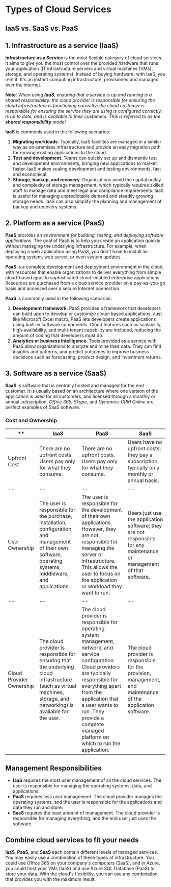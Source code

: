 # Types of Cloud Services
## IaaS vs. SaaS vs. PaaS

## 1. Infrastructure as a service (IaaS)
__Infrastructure as a Service__ is the most flexible category of cloud services. It aims to give you the most control over the provided hardware that runs your application (IT infrastructure servers and virtual machines (VMs), storage, and operating systems). Instead of buying hardware, with IaaS, you rent it. It's an instant computing infrastructure, provisioned and managed over the internet.

__Note__: _When using __IaaS__, ensuring that a service is up and running is a shared responsibility: the cloud provider is responsible for ensuring the cloud infrastructure is functioning correctly; the cloud customer is responsible for ensuring the service they are using is configured correctly, is up to date, and is available to their customers. This is referred to as the __shared responsibility__ model._

__IaaS__ is commonly used in the following scenarios:
1. __Migrating workloads__. Typically, IaaS facilities are managed in a similar way as on-premises infrastructure and provide an easy migration path for moving existing applications to the cloud.
2. __Test and development__. Teams can quickly set up and dismantle test and development environments, bringing new applications to market faster. IaaS makes scaling development and testing environments, fast and economical.
3. __Storage, backup, and recovery__. Organizations avoid the capital outlay and complexity of storage management, which typically requires skilled staff to manage data and meet legal and compliance requirements. IaaS is useful for managing unpredictable demand and steadily growing storage needs. IaaS can also simplify the planning and management of backup and recovery systems.

## 2. Platform as a service (PaaS)
__PaaS__ provides an _environment for building, testing, and deploying software applications_. The goal of PaaS is to help you create an application quickly without managing the underlying infrastructure. For example, when deploying a web application using PaaS, you don't have to install an operating system, web server, or even system updates.

__PaaS__ is a complete development and deployment environment in the cloud, with resources that enable organizations to deliver everything from simple cloud-based apps to sophisticated cloud-enabled enterprise applications. Resources are purchased from a cloud service provider on a pay-as-you-go basis and accessed over a secure Internet connection.

__PaaS__ is commonly used in the following scenarios:
1. __Development framework__. PaaS provides a framework that developers can build upon to develop or customize cloud-based applications. Just like Microsoft Excel macro, PaaS lets developers create applications using built-in software components. Cloud features such as scalability, high-availability, and multi-tenant capability are included, reducing the amount of coding that developers must do.
2. __Analytics or business intelligence__. Tools provided as a service with PaaS allow organizations to analyze and mine their data. They can find insights and patterns, and predict outcomes to improve business decisions such as forecasting, product design, and investment returns.

## 3. Software as a service (SaaS)
__SaaS__ is software that is centrally hosted and managed for the end customer. It is usually based on an architecture where one version of the application is used for all customers, and licensed through a monthly or annual subscription. _Office 365_, _Skype_, and _Dynamics CRM Online_ are perfect examples of SaaS software.

### Cost and Ownership
**|IaaS|PaaS|SaaS
-------|---|---|--
Upfront Cost|There are no upfront costs. Users pay only for what they consume.| There are no upfront costs. Users pay only for what they consume.| Users have no upfront costs; they pay a subscription, typically on a monthly or annual basis.
--|--|--|--
User Ownership|The user is responsible for the purchase, installation, configuration, and management of their own software, operating systems, middleware, and applications.|The user is responsible for the development of their own applications. However, they are not responsible for managing the server or infrastructure. This allows the user to focus on the application or workload they want to run.|Users just use the application software; they are not responsible for any maintenance or management of that software.
--|--|--|--
Cloud Provider Ownership|The cloud provider is responsible for ensuring that the underlying cloud infrastructure (such as virtual machines, storage, and networking) is available for the user.|The cloud provider is responsible for operating system management, network, and service configuration. Cloud providers are typically responsible for everything apart from the application that a user wants to run. They provide a complete managed platform on which to run the application.|The cloud provider is responsible for the provision, management, and maintenance of the application software.

## Management Responsibilities
* __IaaS__ requires the most user management of all the cloud services. The user is responsible for managing the operating systems, data, and applications.
* __PaaS__ requires less user management. The cloud provider manages the operating systems, and the user is responsible for the applications and data they run and store.
* __SaaS__ requires the least amount of management. The cloud provider is responsible for managing everything, and the end user just uses the software.

## Combine cloud services to fit your needs
__IaaS__, __PaaS__, and __SaaS__ each contain different levels of managed services. You may easily use a combination of these types of infrastructure. You could use Office 365 on your company's computers (SaaS), and in Azure, you could host your VMs (IaaS) and use Azure SQL Database (PaaS) to store your data. With the cloud's flexibility, you can use any combination that provides you with the maximum result.